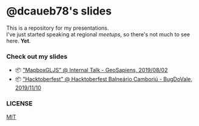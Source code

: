 # @dcaueb78's slides

This is a repository for my presentations.\
I've just started speaking at regional _meetups_, so there's not much to see here. **Yet**.

### Check out my slides

* :package: ["MapboxGLJS" @ Internal Talk - GeoSapiens, 2019/08/02](./MapBoxGLJS@2019-08-02.pptx)
* :package: ["Hacktoberfest" @ Hacktoberfest Balneário Camboriú - BugDoVale, 2019/11/10](./HachtoberfestBC@2019-11-10.pptx)

### LICENSE
[MIT](./LICENSE)

